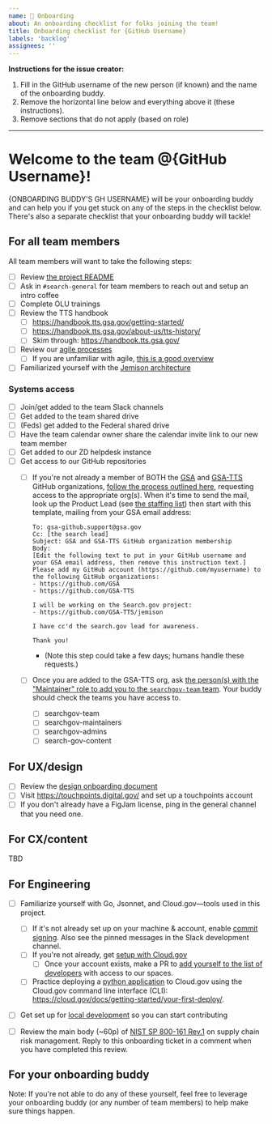 ```yaml
---
name: 🥳 Onboarding
about: An onboarding checklist for folks joining the team!
title: Onboarding checklist for {GitHub Username}
labels: 'backlog'
assignees: ''
---
```


**Instructions for the issue creator:** 
1. Fill in the GitHub username of the new person (if known) and the name of the onboarding buddy. 
2. Remove the horizontal line below and everything above it (these instructions).
3. Remove sections that do not apply (based on role)

---

# Welcome to the team @{GitHub Username}!

{ONBOARDING BUDDY'S GH USERNAME} will be your onboarding buddy and can help you if you get stuck on any of the steps in the checklist below. There's also a separate checklist that your onboarding buddy will tackle!

## For all team members

All team members will want to take the following steps:

- [ ] Review [the project README](https://github.com/GSA-TTS/jemison/blob/main/docs/README.md)
- [ ] Ask in `#search-general` for team members to reach out and setup an intro coffee
- [ ] Complete OLU trainings
- [ ] Review the TTS handbook
  - [ ] https://handbook.tts.gsa.gov/getting-started/
  - [ ] https://handbook.tts.gsa.gov/about-us/tts-history/
  - [ ] Skim through: https://handbook.tts.gsa.gov/
- [ ] Review our [agile processes](https://github.com/GSA-TTS/jemison/blob/main/docs/process/agile.md)
  - [ ] If you are unfamiliar with agile, [this is a good overview](https://digital.gov/event/2019/11/04/foundations-agile-i/)
- [ ] Familiarized yourself with the [Jemison architecture](https://github.com/GSA-TTS/jemison/blob/main/docs/architecture/index.md)

### Systems access

- [ ] Join/get added to the team Slack channels
- [ ] Get added to the team shared drive
- [ ] (Feds) get added to the Federal shared drive
- [ ] Have the team calendar owner share the calendar invite link to our new team member
- [ ] Get added to our ZD helpdesk instance
- [ ] Get access to our GitHub repositories
  - [ ] If you're not already a member of BOTH the [GSA](https://github.com/orgs/GSA/people) and [GSA-TTS](https://github.com/orgs/GSA-TTS/people) GitHub organizations, [follow the process outlined here](https://github.com/GSA/GitHub-Administration#joining-the-gsa-enterprise-organization), requesting access to the appropriate org(s). When it's time to send the mail, look up the Product Lead (see [the staffing list](https://docs.google.com/document/d/1g8nYqYS_ifFlZB-DBgfeSoJRMB__EqWsmLnacyk-bDI/edit#heading=h.us8xylqg455c)) then start with this template, mailing from your GSA email address:

    ```text
    To: gsa-github.support@gsa.gov
    Cc: [the search lead]
    Subject: GSA and GSA-TTS GitHub organization membership
    Body:
    [Edit the following text to put in your GitHub username and your GSA email address, then remove this instruction text.]
    Please add my GitHub account (https://github.com/myusername) to the following GitHub organizations:
    - https://github.com/GSA
    - https://github.com/GSA-TTS
    
    I will be working on the Search.gov project:
    - https://github.com/GSA-TTS/jemison
    
    I have cc'd the search.gov lead for awareness.
        
    Thank you!
    ```        
    - (Note this step could take a few days; humans handle these requests.)
  - [ ] Once you are added to the GSA-TTS org, ask [the person(s) with the "Maintainer" role to add you to the `searchgov-team` team](https://github.com/orgs/GSA-TTS/teams/searchgov-team/members). Your buddy should check the teams you have access to.
    - [ ] searchgov-team
    - [ ] searchgov-maintainers
    - [ ] searchgov-admins
    - [ ] search-gov-content

## For UX/design

- [ ] Review the [design onboarding document](TBD)
- [ ] Visit https://touchpoints.digital.gov/ and set up a touchpoints account
- [ ] If you don't already have a FigJam license, ping in the general channel that you need one. 

## For CX/content

TBD

## For Engineering

- [ ] Familiarize yourself with Go, Jsonnet, and Cloud.gov—tools used in this project.
  - [ ] If it's not already set up on your machine & account, enable [commit signing](https://docs.github.com/en/authentication/managing-commit-signature-verification/signing-commits). Also see the pinned messages in the Slack development channel.
  - [ ] If you're not already, get [setup with Cloud.gov](https://cloud.gov/docs/getting-started/setup/)
    - [ ] Once your account exists, make a PR to [add yourself to the list of developers](TBD) with access to our spaces.
  - [ ] Practice deploying a [python application](https://github.com/cloud-gov/cf-hello-worlds/tree/main/python-flask) to Cloud.gov using the Cloud.gov command line interface (CLI): https://cloud.gov/docs/getting-started/your-first-deploy/.
- [ ] Get set up for [local development](https://github.com/GSA-TTS/jemison/docs/process/development.md) so you can start contributing
- [ ] Review the main body (~60p) of [NIST SP 800-161 Rev.1](https://csrc.nist.gov/pubs/sp/800/161/r1/upd1/final) on supply chain risk management. Reply to this onboarding ticket in a comment when you have completed this review.


## For your onboarding buddy

Note: If you're not able to do any of these yourself, feel free to leverage your onboarding buddy (or any number of team members) to help make sure things happen.
